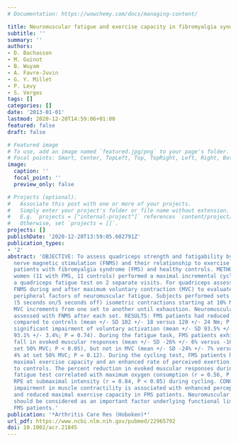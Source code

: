 ```yaml
---
# Documentation: https://wowchemy.com/docs/managing-content/

title: Neuromuscular fatigue and exercise capacity in fibromyalgia syndrome
subtitle: ''
summary: ''
authors:
- D. Bachasson
- M. Guinot
- B. Wuyam
- A. Favre-Juvin
- G. Y. Millet
- P. Levy
- S. Verges
tags: []
categories: []
date: '2013-01-01'
lastmod: 2020-12-20T14:59:06+01:00
featured: false
draft: false

# Featured image
# To use, add an image named `featured.jpg/png` to your page's folder.
# Focal points: Smart, Center, TopLeft, Top, TopRight, Left, Right, BottomLeft, Bottom, BottomRight.
image:
  caption: ''
  focal_point: ''
  preview_only: false

# Projects (optional).
#   Associate this post with one or more of your projects.
#   Simply enter your project's folder or file name without extension.
#   E.g. `projects = ["internal-project"]` references `content/project/deep-learning/index.md`.
#   Otherwise, set `projects = []`.
projects: []
publishDate: '2020-12-20T13:59:05.602791Z'
publication_types:
- '2'
abstract: 'OBJECTIVE: To assess quadriceps strength and fatigability by using femoral
  nerve magnetic stimulation (FNMS) and their relationship to exercise capacity in
  patients with fibromyalgia syndrome (FMS) and healthy controls. METHODS: Twenty-two
  women (11 with FMS, 11 controls) performed a maximal incremental cycling test and
  a quadriceps fatigue test on 2 separate visits. For quadriceps assessment, we used
  FNMS during and after maximum voluntary contraction (MVC) to evaluate central and
  peripheral factors of neuromuscular fatigue. Subjects performed sets of 10 intermittent
  (5 seconds on/5 seconds off) isometric contractions starting at 10% MVC, in 10%
  MVC increments from one set to another until exhaustion. Neuromuscular fatigue was
  assessed with FNMS after each set. RESULTS: FMS patients had reduced initial MVC
  compared to controls (mean +/- SD 102 +/- 18 versus 120 +/- 24 Nm; P < 0.05) without
  significant impairment of voluntary activation (mean +/- SD 93.5% +/- 3.0% versus
  93.1% +/- 3.4%; P = 0.74). During the fatigue task, FMS patients exhibited a greater
  fall in evoked muscular responses (mean +/- SD -26% +/- 6% versus -16% +/- 8% at
  set 50% MVC; P < 0.05), but not in MVC (mean +/- SD -24% +/- 7% versus -19% +/-
  4% at set 50% MVC; P = 0.12). During the cycling test, FMS patients had lowered
  maximal exercise capacity and an enhanced rate of perceived exertion (RPE) compared
  to controls. The percent reduction in evoked muscular responses during the quadriceps
  fatigue test correlated with maximum oxygen consumption (r = 0.56, P < 0.05) and
  RPE at submaximal intensity (r = 0.84, P < 0.05) during cycling. CONCLUSION: Greater
  impairment in muscle contractility is associated with enhanced perception of exertion
  and reduced maximal exercise capacity in FMS patients. Neuromuscular impairments
  should be considered as an important factor underlying functional limitations in
  FMS patients.'
publication: '*Arthritis Care Res (Hoboken)*'
url_pdf: https://www.ncbi.nlm.nih.gov/pubmed/22965792
doi: 10.1002/acr.21845
---
```

